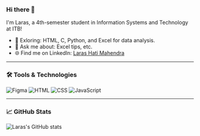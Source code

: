 ### Hi there 👋

I'm Laras, a 4th-semester student in Information Systems and Technology at ITB! 

- 🌱  Exloring: HTML, C, Python, and Excel for data analysis.
- 💬 Ask me about: Excel tips, etc.
- 🌐 Find me on LinkedIn: [Laras Hati Mahendra](https://www.linkedin.com/in/laras-hati-mahendra-548b47247/)

---

### 🛠️ Tools & Technologies
![Figma](https://img.shields.io/badge/Figma-F24E1E?style=flat-square&logo=figma&logoColor=white)
![HTML](https://img.shields.io/badge/HTML5-E34F26?style=flat-square&logo=html5&logoColor=white)
![CSS](https://img.shields.io/badge/CSS3-1572B6?style=flat-square&logo=css3&logoColor=white)
![JavaScript](https://img.shields.io/badge/JavaScript-F7DF1E?style=flat-square&logo=javascript&logoColor=black)

---

### 📈 GitHub Stats
![Laras's GitHub stats](https://github-readme-stats.vercel.app/api?username=larashtm&show_icons=true&theme=radical)
